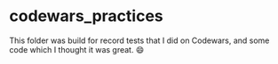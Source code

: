 # codewars_practices
 This folder was build for record tests that I did on Codewars, and some code which I thought it was great. 😄
